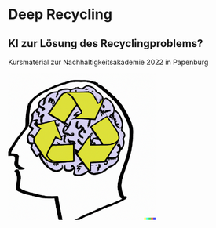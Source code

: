 # Deep Recycling
## KI zur Lösung des Recyclingproblems?
Kursmaterial zur Nachhaltigkeitsakademie 2022 in Papenburg

<img src="https://raw.githubusercontent.com/roflmaostc/NAka-Deep-Recycling/main/layout/kurslogo_dalle.png"  width="300" height="300" />
